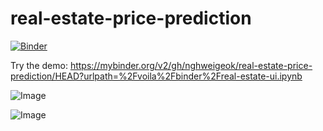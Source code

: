 # real-estate-price-prediction

[![Binder](https://mybinder.org/badge_logo.svg)](https://mybinder.org/v2/gh/nghweigeok/real-estate-price-prediction/HEAD?urlpath=%2Fvoila%2Fbinder%2Freal-estate-ui.ipynb)

Try the demo: https://mybinder.org/v2/gh/nghweigeok/real-estate-price-prediction/HEAD?urlpath=%2Fvoila%2Fbinder%2Freal-estate-ui.ipynb

![Image](binder_config.jpg)

![Image](ui_prediction.jpg)